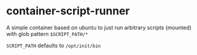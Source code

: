 # container-script-runner

A simple container based on ubuntu to just run arbitrary scripts (mounted) with glob pattern `$SCRIPT_PATH/*`

`SCRIPT_PATH` defaults to `/opt/init/bin`
